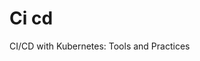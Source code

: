 # Ci cd

<BadgeLink badgeText='Read' colorScheme="yellow" href='https://ci-cd-with-kubernetes-tools-and-practices/'>CI/CD with Kubernetes: Tools and Practices</BadgeLink>
